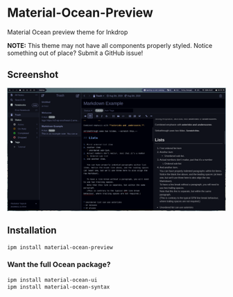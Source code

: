 # Material-Ocean-Preview

Material Ocean preview theme for Inkdrop

**NOTE:** This theme may not have all components properly styled. Notice something out of place? Submit a GitHub issue!

## Screenshot

![ui](https://raw.githubusercontent.com/Blacksuan19/inkdrop-material-ocean-ui/master/2019-08-11_21-53.png)

## Installation

```
ipm install material-ocean-preview
```

### Want the full Ocean package?

```
ipm install material-ocean-ui
ipm install material-ocean-syntax
```
